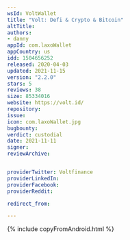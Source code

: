 ```yaml
---
wsId: VoltWallet
title: "Volt: Defi & Crypto & Bitcoin"
altTitle: 
authors:
- danny
appId: com.laxoWallet
appCountry: us
idd: 1504656252
released: 2020-04-03
updated: 2021-11-15
version: "2.2.0"
stars: 5
reviews: 38
size: 85334016
website: https://volt.id/
repository: 
issue: 
icon: com.laxoWallet.jpg
bugbounty: 
verdict: custodial
date: 2021-11-11
signer: 
reviewArchive:


providerTwitter: Voltfinance
providerLinkedIn: 
providerFacebook: 
providerReddit: 

redirect_from:

---
```


{% include copyFromAndroid.html %}

